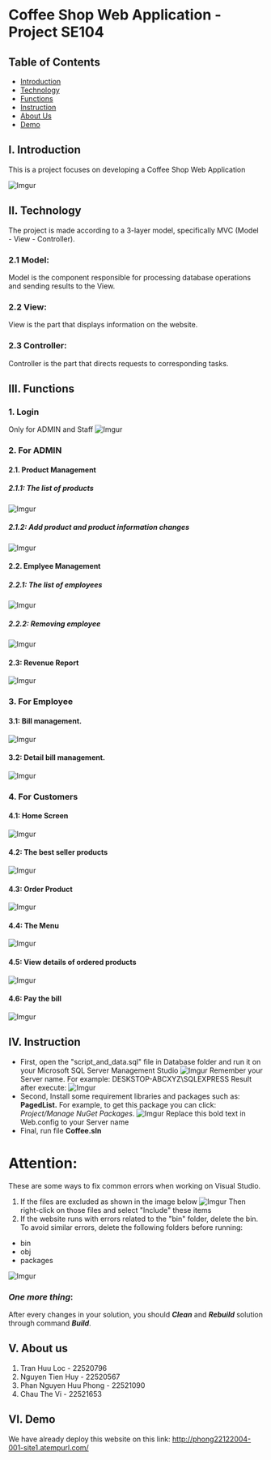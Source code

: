 # Coffee Shop Web Application - Project SE104

## Table of Contents

- [Introduction](#i-introduction)
- [Technology](#ii-technology)
- [Functions](#iii-functions)
- [Instruction](#iv-instruction)
- [About Us](#v-about-us)
- [Demo](#vi-demo)

## I. Introduction

This is a project focuses on developing a Coffee Shop Web Application

![Imgur](https://i.imgur.com/Ppp7vZi.png)

## II. Technology
The project is made according to a 3-layer model, specifically MVC (Model - View - Controller).

### 2.1 Model: 
Model is the component responsible for processing database operations and sending results to the View. 

### 2.2 View: 
View is the part that displays information on the website.

### 2.3 Controller: 
Controller is the part that directs requests to corresponding tasks.




## III. Functions

### 1. Login
Only for ADMIN and Staff
![Imgur](https://i.imgur.com/2ums1Cb.png)

### 2. For ADMIN 

#### 2.1. Product Management
##### 2.1.1: The list of products
![Imgur](https://i.imgur.com/xiRwK8g.png)
##### 2.1.2: Add product and product information changes
![Imgur](https://i.imgur.com/zeB2R8s.png)
#### 2.2. Emplyee Management
##### 2.2.1: The list of employees
![Imgur](https://i.imgur.com/94vQ3xA.png)
##### 2.2.2: Removing employee
![Imgur](https://i.imgur.com/GXNvngz.png)
#### 2.3:  Revenue Report
![Imgur](https://i.imgur.com/Jc9qn3z.png)
### 3. For Employee

#### 3.1: Bill management.

![Imgur](https://i.imgur.com/EiVwEjf.png)

#### 3.2: Detail bill management.
![Imgur](https://i.imgur.com/9W4MJtW.png)

### 4. For Customers

#### 4.1: Home Screen
![Imgur](https://i.imgur.com/Ppp7vZi.png)
#### 4.2: The best seller products
![Imgur](https://i.imgur.com/mkLSh1j.png)
#### 4.3: Order Product
![Imgur](https://i.imgur.com/X38Oyty.png)
#### 4.4: The Menu
![Imgur](https://i.imgur.com/mSlOJAP.png)
#### 4.5: View details of ordered products
![Imgur](https://i.imgur.com/ekQJElb.png)
#### 4.6: Pay the bill
![Imgur](https://i.imgur.com/fVIH2ke.png)




    
## IV. Instruction
- First, open the "script_and_data.sql" file in Database folder and run it on your Microsoft SQL Server Management Studio
![Imgur](https://i.imgur.com/2U01btb.png)
Remember your Server name. For example: DESKSTOP-ABCXYZ\SQLEXPRESS
Result after execute:
![Imgur](https://i.imgur.com/9talGmq.png)
- Second, Install some requirement libraries and packages such as: **PagedList.**
For example, to get this package you can click: *Project/Manage NuGet Packages*. 
![Imgur](https://i.imgur.com/7lhamZY.png)
Replace this bold text in Web.config to your Server name
- Final, run file **Coffee.sln**
# **Attention:**
These are some ways to fix common errors when working on Visual Studio.
1. If the files are excluded as shown in the image below
![Imgur](https://i.imgur.com/Nz0vL69.png)
Then right-click on those files and select "Include" these items
2. If the website runs with errors related to the "bin" folder, delete the bin. To avoid similar errors, delete the following folders before running:
- bin
- obj
- packages

![Imgur](https://i.imgur.com/hH2Wh8O.png)
### ***One more thing***: 
After every changes in your solution, you should ***Clean*** and ***Rebuild*** solution through command ***Build***.

## V. About us
1. Tran Huu Loc - 22520796
2. Nguyen Tien Huy - 22520567 
3. Phan Nguyen Huu Phong - 22521090
4. Chau The Vi - 22521653
## VI. Demo
We have already deploy this website on this link: http://phong22122004-001-site1.atempurl.com/
